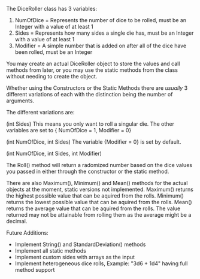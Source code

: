 The DiceRoller class has 3 variables:
1. NumOfDice = Represents the number of dice to be rolled, must be an Integer with a value of at least 1
2. Sides = Represents how many sides a single die has, must be an Integer with a value of at least 1
3. Modifier = A simple number that is added on after all of the dice have been rolled, must be an Integer

You may create an actual DiceRoller object to store the values and call methods from later, or you may use the static methods from the class without needing to create the object. 

Whether using the Constructors or the Static Methods there are *usually* 3 different variations of each with the distinction being the number of arguments.

The different variations are:

(int Sides) 
This means you only want to roll a singular die. The other variables are set to { NumOfDice = 1, Modifier = 0}

(int NumOfDice, int Sides)
The variable {Modifier = 0} is set by default.

(int NumOfDice, int Sides, int Modifier)

The Roll() method will return a radomized number based on the dice values you passed in either through the constructor or the static method.

There are also Maximum(), Minimum() and Mean() methods for the actual objects at the moment, static versions not implemented.
Maximum() returns the highest possible value that can be aquired from the rolls.
Minimum() returns the lowest possible value that can be aquired from the rolls.
Mean() returns the average value that can be aquired from the rolls. The value returned may not be attainable from rolling them as the average might be a decimal.

Future Additions:
- Implement String() and StandardDeviation() methods
- Implement all static methods
- Implement custom sides with arrays as the input
- Implement heterogeneous dice rolls, Example: "3d6 + 1d4" having full method support
